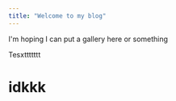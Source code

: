 ```yaml
---
title: "Welcome to my blog"
---
```


I'm hoping I can put a gallery here or something


Tesxttttttt

<h1>idkkk</h1>
